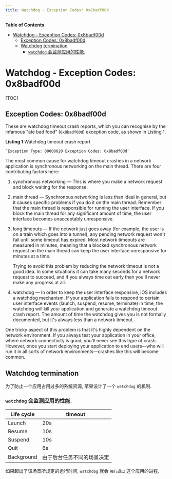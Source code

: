 ```yaml
---
title: Watchdog - Exception Codes: 0x8badf00d
---
```


<!-- START doctoc generated TOC please keep comment here to allow auto update -->
<!-- DON'T EDIT THIS SECTION, INSTEAD RE-RUN doctoc TO UPDATE -->
**Table of Contents** 

- [Watchdog - Exception Codes: 0x8badf00d](#watchdog---exception-codes-0x8badf00d)
  - [Exception Codes: 0x8badf00d](#exception-codes-0x8badf00d)
  - [Watchdog termination](#watchdog-termination)
    - [`watchdog` 会监测应用的性能.](#watchdog-%E4%BC%9A%E7%9B%91%E6%B5%8B%E5%BA%94%E7%94%A8%E7%9A%84%E6%80%A7%E8%83%BD)

<!-- END doctoc generated TOC please keep comment here to allow auto update -->

# Watchdog - Exception Codes: 0x8badf00d

[TOC]

## Exception Codes: 0x8badf00d

These are watchdog timeout crash reports, which you can recognise by the infamous "ate bad food" (`0x8badf00d`) exception code, as shown in Listing 1.



**Listing 1**  Watchdog timeout crash report

```
`Exception Type: 00000020 Exception Codes: 0x8badf00d`
```

The most common cause for watchdog timeout crashes in a network application is synchronous networking on the main thread. There are four contributing factors here:

1. synchronous networking — This is where you make a network request and block waiting for the response.

2. main thread — Synchronous networking is less than ideal in general, but it causes specific problems if you do it on the main thread. Remember that the main thread is responsible for running the user interface. If you block the main thread for any significant amount of time, the user interface becomes unacceptably unresponsive.

3. long timeouts — If the network just goes away (for example, the user is on a train which goes into a tunnel), any pending network request won't fail until some timeout has expired. Most network timeouts are measured in minutes, meaning that a blocked synchronous network request on the main thread can keep the user interface unresponsive for minutes at a time.

   Trying to avoid this problem by reducing the network timeout is not a good idea. In some situations it can take many seconds for a network request to succeed, and if you always time out early then you'll never make any progress at all.

4. watchdog — In order to keep the user interface responsive, iOS includes a watchdog mechanism. If your application fails to respond to certain user interface events (launch, suspend, resume, terminate) in time, the watchdog will kill your application and generate a watchdog timeout crash report. The amount of time the watchdog gives you is not formally documented, but it's always less than a network timeout.

One tricky aspect of this problem is that it's highly dependent on the network environment. If you always test your application in your office, where network connectivity is good, you'll never see this type of crash. However, once you start deploying your application to end users—who will run it in all sorts of network environments—crashes like this will become common.

## Watchdog termination

为了防止一个应用占用过多的系统资源, 苹果设计了一个 `watchdog` 的机制.

### `watchdog` 会监测应用的性能.

| Life cycle | timeout     |
| ---------- | ----------- |
| Launch     | 20s         |
| Resume     | 10s         |
| Suspend    | 10s         |
| Quit       | 6s          |
| Background | 由于后台任务不同的场景决定 |

如果超出了该场景所规定的运行时间, `watchdog` 就会 `强行退出` 这个应用的进程.




